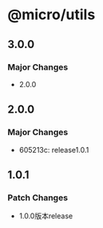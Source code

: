# @micro/utils

## 3.0.0

### Major Changes

- 2.0.0

## 2.0.0

### Major Changes

- 605213c: release1.0.1

## 1.0.1

### Patch Changes

- 1.0.0版本release
